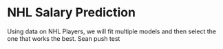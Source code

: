 # NHL Salary Prediction
Using data on NHL Players, we will fit multiple models and then select the one that works the best. 
Sean push test
